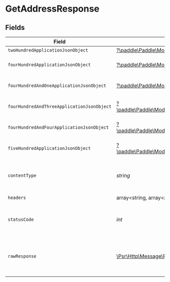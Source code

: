 # GetAddressResponse


## Fields

| Field                                                                                                                                                 | Type                                                                                                                                                  | Required                                                                                                                                              | Description                                                                                                                                           |
| ----------------------------------------------------------------------------------------------------------------------------------------------------- | ----------------------------------------------------------------------------------------------------------------------------------------------------- | ----------------------------------------------------------------------------------------------------------------------------------------------------- | ----------------------------------------------------------------------------------------------------------------------------------------------------- |
| `twoHundredApplicationJsonObject`                                                                                                                     | [?\paddle\Paddle\Models\Operations\GetAddressResponseBody](../../Models/Operations/GetAddressResponseBody.md)                                         | :heavy_minus_sign:                                                                                                                                    | OK                                                                                                                                                    |
| `fourHundredApplicationJsonObject`                                                                                                                    | [?\paddle\Paddle\Models\Operations\GetAddressAddressesResponseBody](../../Models/Operations/GetAddressAddressesResponseBody.md)                       | :heavy_minus_sign:                                                                                                                                    | General error response                                                                                                                                |
| `fourHundredAndOneApplicationJsonObject`                                                                                                              | [?\paddle\Paddle\Models\Operations\GetAddressAddressesResponseResponseBody](../../Models/Operations/GetAddressAddressesResponseResponseBody.md)       | :heavy_minus_sign:                                                                                                                                    | General error response                                                                                                                                |
| `fourHundredAndThreeApplicationJsonObject`                                                                                                            | [?\paddle\Paddle\Models\Operations\GetAddressAddressesResponse403ResponseBody](../../Models/Operations/GetAddressAddressesResponse403ResponseBody.md) | :heavy_minus_sign:                                                                                                                                    | General error response                                                                                                                                |
| `fourHundredAndFourApplicationJsonObject`                                                                                                             | [?\paddle\Paddle\Models\Operations\GetAddressAddressesResponse404ResponseBody](../../Models/Operations/GetAddressAddressesResponse404ResponseBody.md) | :heavy_minus_sign:                                                                                                                                    | General error response                                                                                                                                |
| `fiveHundredApplicationJsonObject`                                                                                                                    | [?\paddle\Paddle\Models\Operations\GetAddressAddressesResponse500ResponseBody](../../Models/Operations/GetAddressAddressesResponse500ResponseBody.md) | :heavy_minus_sign:                                                                                                                                    | General error response                                                                                                                                |
| `contentType`                                                                                                                                         | *string*                                                                                                                                              | :heavy_check_mark:                                                                                                                                    | HTTP response content type for this operation                                                                                                         |
| `headers`                                                                                                                                             | array<string, array<*string*>>                                                                                                                        | :heavy_check_mark:                                                                                                                                    | N/A                                                                                                                                                   |
| `statusCode`                                                                                                                                          | *int*                                                                                                                                                 | :heavy_check_mark:                                                                                                                                    | HTTP response status code for this operation                                                                                                          |
| `rawResponse`                                                                                                                                         | [\Psr\Http\Message\ResponseInterface](https://www.php-fig.org/psr/psr-7/#33-psrhttpmessageresponseinterface)                                          | :heavy_check_mark:                                                                                                                                    | Raw HTTP response; suitable for custom response parsing                                                                                               |